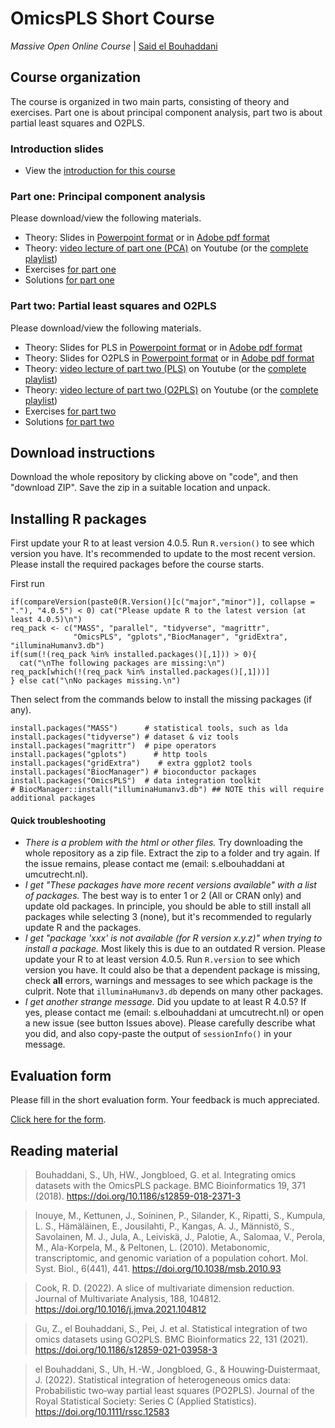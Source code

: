 # OmicsPLS Short Course
*Massive Open Online Course* | [Said el Bouhaddani](https://www.linkedin.com/in/selbouhaddani/)

## Course organization

The course is organized in two main parts, consisting of theory and exercises. Part one is about principal component analysis, part two is about partial least squares and O2PLS.

### Introduction slides 

- View the [introduction for this course](https://github.com/selbouhaddani/OmicsPLS_ShortCourse/blob/MOOC/Slides/OmicsPLS%200%20intro.pdf) 

### Part one: Principal component analysis

Please download/view the following materials.

- Theory: Slides in [Powerpoint format](https://github.com/selbouhaddani/OmicsPLS_ShortCourse/blob/MOOC/Slides/OmicsPLS%201%20PCA.pptx) or in [Adobe pdf format](https://github.com/selbouhaddani/OmicsPLS_ShortCourse/blob/MOOC/Slides/OmicsPLS%201%20PCA.pdf)
- Theory: [video lecture of part one (PCA)](https://youtu.be/pUNrqiaKPJ4) on Youtube (or the [complete playlist](https://youtube.com/playlist?list=PLugT-JXuXzBZUXkxOmCHFECJSrTYwtfPF))
- Exercises [for part one](https://github.com/selbouhaddani/OmicsPLS_ShortCourse/blob/MOOC/OmicsPLS_Exercises_1_PCA.html)
- Solutions [for part one](https://github.com/selbouhaddani/OmicsPLS_ShortCourse/blob/MOOC/OmicsPLS_Solutions_1_PCA.html)

### Part two: Partial least squares and O2PLS

Please download/view the following materials.

- Theory: Slides for PLS in [Powerpoint format](https://github.com/selbouhaddani/OmicsPLS_ShortCourse/blob/MOOC/Slides/OmicsPLS%202%20PLS.pptx) or in [Adobe pdf format](https://github.com/selbouhaddani/OmicsPLS_ShortCourse/blob/MOOC/Slides/OmicsPLS%202%20PLS.pdf)
- Theory: Slides for O2PLS in [Powerpoint format](https://github.com/selbouhaddani/OmicsPLS_ShortCourse/blob/MOOC/Slides/OmicsPLS%203%20O2PLS.pptx) or in [Adobe pdf format](https://github.com/selbouhaddani/OmicsPLS_ShortCourse/blob/MOOC/Slides/OmicsPLS%203%20O2PLS.pdf)
- Theory: [video lecture of part two (PLS)](https://youtu.be/wb2kazXvhow) on Youtube (or the [complete playlist](https://youtube.com/playlist?list=PLugT-JXuXzBZUXkxOmCHFECJSrTYwtfPF))
- Theory: [video lecture of part two (O2PLS)](https://youtu.be/U2dH6X87E6w) on Youtube (or the [complete playlist](https://youtube.com/playlist?list=PLugT-JXuXzBZUXkxOmCHFECJSrTYwtfPF))
- Exercises [for part two](https://github.com/selbouhaddani/OmicsPLS_ShortCourse/blob/MOOC/OmicsPLS_Exercises_2_O2PLS.html)
- Solutions [for part two](https://github.com/selbouhaddani/OmicsPLS_ShortCourse/blob/MOOC/OmicsPLS_Solutions_2_O2PLS.html)

## Download instructions

Download the whole repository by clicking above on "code", and then "download ZIP". Save the zip in a suitable location and unpack.

## Installing R packages

First update your R to at least version 4.0.5. Run `R.version()` to see which version you have. It's recommended to update to the most recent version.
Please install the required packages before the course starts.

First run
```
if(compareVersion(paste0(R.Version()[c("major","minor")], collapse = "."), "4.0.5") < 0) cat("Please update R to the latest version (at least 4.0.5)\n")
req_pack <- c("MASS", "parallel", "tidyverse", "magrittr",
              "OmicsPLS", "gplots","BiocManager", "gridExtra", "illuminaHumanv3.db")
if(sum(!(req_pack %in% installed.packages()[,1])) > 0){
  cat("\nThe following packages are missing:\n")
req_pack[which(!(req_pack %in% installed.packages()[,1]))]
} else cat("\nNo packages missing.\n")
```

Then select from the commands below to install the missing packages (if any).
```
install.packages("MASS")      # statistical tools, such as lda
install.packages("tidyverse") # dataset & viz tools
install.packages("magrittr")  # pipe operators
install.packages("gplots")      # http tools
install.packages("gridExtra")    # extra ggplot2 tools
install.packages("BiocManager") # bioconductor packages
install.packages("OmicsPLS")  # data integration toolkit
# BiocManager::install("illuminaHumanv3.db") ## NOTE this will require additional packages
```


#### Quick troubleshooting

- _There is a problem with the html or other files._ Try downloading the whole repository as a zip file. Extract the zip to a folder and try again. If the issue remains, please contact me (email: s.elbouhaddani at umcutrecht.nl).
- _I get "These packages have more recent versions available" with a list of packages._ The best way is to enter 1 or 2 (All or CRAN only) and update old packages. In principle, you should be able to still install all packages while selecting 3 (none), but it's recommended to regularly update R and the packages.
- _I get "package 'xxx' is not available (for R version x.y.z)" when trying to install a package._ Most likely this is due to an outdated R version. Please update your R to at least version 4.0.5. Run `R.version` to see which version you have. It could also be that a dependent package is missing, check **all** errors, warnings and messages to see which package is the culprit. Note that `illuminaHumanv3.db` depends on many other packages.
- _I get another strange message._ Did you update to at least R 4.0.5? If yes, please contact me (email: s.elbouhaddani at umcutrecht.nl) or open a new issue (see button Issues above). Please carefully describe what you did, and also copy-paste the output of `sessionInfo()` in your message.


## Evaluation form

Please fill in the short evaluation form. Your feedback is much appreciated.

[Click here for the form](https://forms.gle/6FCrtwQk5Qs5hsUs6).


## Reading material

> Bouhaddani, S., Uh, HW., Jongbloed, G. et al. Integrating omics datasets with the OmicsPLS package. BMC Bioinformatics 19, 371 (2018). https://doi.org/10.1186/s12859-018-2371-3

> Inouye, M., Kettunen, J., Soininen, P., Silander, K., Ripatti, S., Kumpula, L. S., Hämäläinen, E., Jousilahti, P., Kangas, A. J., Männistö, S., Savolainen, M. J., Jula, A., Leiviskä, J., Palotie, A., Salomaa, V., Perola, M., Ala-Korpela, M., & Peltonen, L. (2010). Metabonomic, transcriptomic, and genomic variation of a population cohort. Mol. Syst. Biol., 6(441), 441. https://doi.org/10.1038/msb.2010.93

> Cook, R. D. (2022). A slice of multivariate dimension reduction. Journal of Multivariate Analysis, 188, 104812. https://doi.org/10.1016/j.jmva.2021.104812

> Gu, Z., el Bouhaddani, S., Pei, J. et al. Statistical integration of two omics datasets using GO2PLS. BMC Bioinformatics 22, 131 (2021). https://doi.org/10.1186/s12859-021-03958-3

> el Bouhaddani, S., Uh, H.-W., Jongbloed, G., & Houwing‐Duistermaat, J. (2022). Statistical integration of heterogeneous omics data: Probabilistic two‐way partial least squares (PO2PLS). Journal of the Royal Statistical Society: Series C (Applied Statistics). https://doi.org/10.1111/rssc.12583
